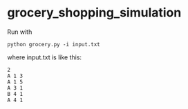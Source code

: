 # grocery_shopping_simulation
Run with 
```
python grocery.py -i input.txt
```

where input.txt is like this:
```
2
A 1 3
A 1 5
A 3 1
B 4 1
A 4 1
```
